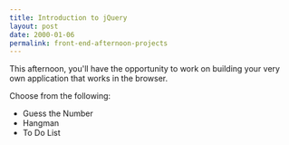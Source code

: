 ```yaml
---
title: Introduction to jQuery
layout: post
date: 2000-01-06
permalink: front-end-afternoon-projects
---
```


This afternoon, you'll have the opportunity to work on building your very own application that works in the browser.

Choose from the following:

- Guess the Number
- Hangman
- To Do List
